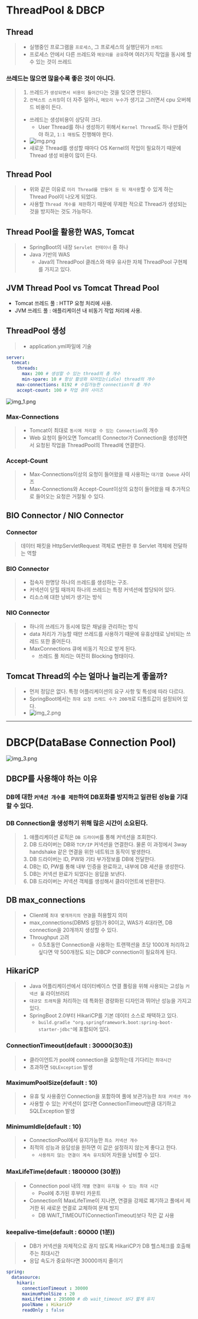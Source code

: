 # ThreadPool & DBCP

## Thread
> - 실행중인 프로그램을 `프로세스`, 그 프로세스의 실행단위가 `쓰레드`
> - 프로세스 안에서 다른 쓰레드와 `메모리를 공유`하며 여러가지 작업을 동시에 할 수 있는 것이 쓰레드

### 쓰레드는 많으면 많을수록 좋은 것이 아니다.
> 1. 쓰레드가 `생성되면서 비용이 들어간다`는 것을 잊으면 안된다.
> 2. `컨텍스트 스위칭`이 더 자주 일어나, `메모리 누수`가 생기고 그러면서 cpu 오버헤드 비용이 든다.
> - 쓰레드는 생성비용이 상당히 크다.
>   - User Thread를 하나 생성하기 위해서 `Kernel Thread`도 하나 만들어야 하고, `1:1 매핑`도 진행해야 한다.
> - ![img.png](img.png)
> - 새로운 Thread를 생성할 때마다 OS Kernel의 작업이 필요하기 때문에 Thread 생성 비용이 많이 든다.

## Thread Pool
> - 위와 같은 이유로 `미리 Thread를 만들어 둔 뒤 재사용`할 수 있게 하는 Thread Pool이 나오게 되었다.
> - 사용할 `Thread 개수를 제한`하기 때문에 무제한 적으로 Thread가 생성되는 것을 방지하는 것도 가능하다.

## Thread Pool을 활용한 WAS, Tomcat
> - SpringBoot의 내장 `Servlet 컨테이너` 중 하나
> - Java 기반의 WAS
>   - Java의 ThreadPool 클래스와 매우 유사한 자체 ThreadPool 구현체를 가지고 있다.

## JVM Thread Pool vs Tomcat Thread Pool
- Tomcat 쓰레드 풀 : HTTP 요청 처리에 사용.
- JVM 쓰레드 풀 : 애플리케이션 내 비동기 작업 처리에 사용.

## ThreadPool 생성
> - application.yml파일에 기술
```yaml
server:
  tomcat:
    threads:
      max: 200 # 생성할 수 있는 thread의 총 개수
      min-spare: 10 # 항상 활성화 되어있는(idle) thread의 개수
    max-connections: 8192 # 수립가능한 connection의 총 개수
    accept-count: 100 # 작업 큐의 사이즈
```
![img_1.png](img_1.png)
### Max-Connections
> - Tomcat이 최대로 `동시에 처리할 수 있는 Connection`의 개수
> - Web 요청이 들어오면 Tomcat의 Connector가 Connection을 생성하면서 요청된 작업을 ThreadPool의 Thread에 연결한다.

### Accept-Count
> - Max-Connections이상의 요청이 들어왔을 때 사용하는 `대기열 Queue` 사이즈
> - Max-Connections와 Accept-Count이상의 요청이 들어왔을 때 추가적으로 들어오는 요청은 거절될 수 있다.

## BIO Connector / NIO Connector
### Connector
> 데이터 패킷을 HttpServletRequest 객체로 변환한 후 Servlet 객체에 전달하는 역할

### BIO Connector
> - 접속자 한명당 하나의 쓰레드를 생성하는 구조.
> - 커넥션이 닫힐 때까지 하나의 쓰레드는 특정 커넥션에 할당되어 있다.
> - 리소스에 대한 낭비가 생기는 방식

### NIO Connector
> - 하나의 쓰레드가 동시에 많은 채널을 관리하는 방식
> - data 처리가 가능할 때만 쓰레드를 사용하기 때문에 유휴상태로 낭비되는 쓰레드 또한 줄어든다.
> - MaxConnections 큐에 비동기 적으로 받게 된다.
>   - 쓰레드 풀 처리는 여전히 Blocking 형태이다.

## Tomcat Thread의 수는 얼마나 늘리는게 좋을까?
> - 먼저 정답은 없다. 특정 어플리케이션의 요구 사항 및 특성에 따라 다르다.
> - SpringBoot에서는 `최대 요청 쓰레드 수가 200개`로 디폴트값이 설정되어 있다.
> - ![img_2.png](img_2.png)

---
# DBCP(DataBase Connection Pool)
![img_3.png](img_3.png)
## DBCP를 사용해야 하는 이유
### DB에 대한 `커넥션 개수를 제한`하여 DB포화를 방지하고 일관된 성능을 기대할 수 있다.

### DB Connection을 생성하기 위해 많은 시간이 소요된다.
> 1. 애플리케이션 로직은 `DB 드라이버`를 통해 커넥션을 조회한다.
> 2. DB 드라이버는 DB와 `TCP/IP` 커넥션을 연결한다. 물론 이 과정에서 3way handshake 같은 연결을 위한 네트워크 동작이 발생한다.
> 3. DB 드라이버는 ID, PW와 기타 부가정보를 DB에 전달한다.
> 4. DB는 ID, PW를 통해 내부 인증을 완료하고, 내부에 DB 세션을 생성한다.
> 5. DB는 커넥션 완료가 되었다는 응답을 보낸다.
> 6. DB 드라이버는 커넥션 객체를 생성해서 클라이언트에 반환한다.

## DB max_connections
> - Client에 `최대 몇개까지의 연결`을 허용할지 의미
> - max_connections(DBMS 설정)가 80이고, WAS가 4대라면, DB connection을 20개까지 생성할 수 있다.
> - Throughput 고려
>   - 0.5초동안 Connection을 사용하는 트랜잭션을 초당 1000개 처리하고 싶다면 약 500개정도 되는 DBCP connection이 필요하게 된다.

## HikariCP
> - Java 어플리케이션에서 데이터베이스 연결 풀링을 위해 사용되는 고성능 `커넥션 풀` 라이브러리
> - `대규모 트래픽`을 처리하는 데 특화된 경량화된 디자인과 뛰어난 성능을 가지고 있다.
> - SpringBoot 2.0부터 HikariCP를 기본 데이터 소스로 채택하고 있다.
>   - `build.gradle "org.springframework.boot:spring-boot-starter-jdbc"`에 포함되어 있다.
### ConnectionTimeout(default : 30000(30초))
> - 클라이언트가 pool에 connection을 요청하는데 기다리는 `최대시간`
> - 초과하면 `SQLException` 발생
### MaximumPoolSize(default : 10)
> - 유휴 및 사용중인 Connection을 포함하여 풀에 보관가능한 `최대 커넥션 개수`
> - 사용할 수 있는 커넥션이 없다면 ConnectionTimeout만큼 대기하고 SQLException 발생
### MinimumIdle(default : 10)
> - ConnectionPool에서 유지가능한 `최소 커넥션 개수`
> - 최적의 성능과 응답성을 원하면 이 값은 설정하지 않는게 좋다고 한다.
>   - `사용하지 않는 연결이 계속 유지`되어 자원을 낭비할 수 있다.
### MaxLifeTime(default : 1800000 (30분))
> - Connection pool 내의 `개별 연결이 유지될 수 있는 최대 시간`
>   - Pool에 추가된 후부터 카운트
> - Connection의 MaxLifeTime이 지나면, 연결을 강제로 폐기하고 풀에서 제거한 뒤 새로운 연결로 교체하여 문제 방지
>   - DB WAIT_TIMEOUT(ConnectionTimeout)보다 작은 값 사용
### keepalive-time(default : 60000 (1분))
> - DB가 커넥션을 자체적으로 끊지 않도록 HikariCP가 DB 헬스체크를 호출해주는 최대시간
> - 응답 속도가 중요하다면 30000까지 줄이기


```yaml
spring:
  datasource:
    hikari:
      connectionTimeout : 30000
      maximumPoolSize : 20
      maxLifetime : 295000 # db wait_timeout 보다 짧게 유지
      poolName : HikariCP
      readOnly : false
```